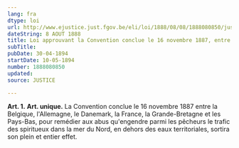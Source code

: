```yaml
---
lang: fra
dtype: loi
url: http://www.ejustice.just.fgov.be/eli/loi/1888/08/08/1888080850/justel
dateString: 8 AOUT 1888
title: Loi approuvant la Convention conclue le 16 novembre 1887, entre la Belgique, l'Allemagne, le Danemark, la France, la Grande-Bretagne et les Pays-Bas, pour remédier aux abus qu'engendre parmi les pêcheurs le trafic des spiritueux dans la mer du Nord en dehors des eaux territoriales
subTitle: 
pubDate: 30-04-1894
startDate: 10-05-1894
number: 1888080850
updated: 
source: JUSTICE

---
```

**Art. 1.** **Art. unique.** La Convention conclue le 16 novembre 1887 entre la Belgique, l'Allemagne, le Danemark, la France, la Grande-Bretagne et les Pays-Bas, pour remédier aux abus qu'engendre parmi les pêcheurs le trafic des spiritueux dans la mer du Nord, en dehors des eaux territoriales, sortira son plein et entier effet.

